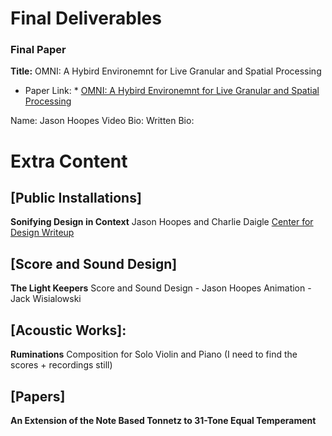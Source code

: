 # Final Deliverables

### Final Paper
__Title:__
OMNI: A Hybird Environemnt for Live Granular and Spatial Processing
* Paper Link: *
[OMNI: A Hybird Environemnt for Live Granular and Spatial Processing](./31_TONNETZ.pdf)

Name: Jason Hoopes
Video Bio: 
Written Bio: 



# Extra Content
## [Public Installations]
__Sonifying Design in Context__
Jason Hoopes and Charlie Daigle
[Center for Design Writeup](https://medium.com/center-for-design/designing-experiences-shaping-futures-16c19a34738b)

## [Score and Sound Design] 
__The Light Keepers__ 
Score and Sound Design - Jason Hoopes
Animation - Jack Wisialowski



## [Acoustic Works]:
__Ruminations__
Composition for Solo Violin and Piano
(I need to find the scores + recordings still)

## [Papers]
__An Extension of the Note Based Tonnetz to 31-Tone Equal Temperament__
